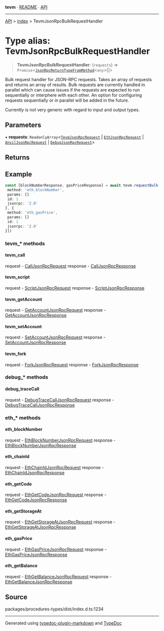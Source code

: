 **tevm** ∙ [README](../../README.md) ∙ [API](../../API.md)

***

[API](../../API.md) > [index](../README.md) > TevmJsonRpcBulkRequestHandler

# Type alias: TevmJsonRpcBulkRequestHandler

> **TevmJsonRpcBulkRequestHandler**: (`requests`) => `Promise`\<[`JsonRpcReturnTypeFromMethod`](JsonRpcReturnTypeFromMethod.md)\<`any`\>[]\>

Bulk request handler for JSON-RPC requests. Takes an array of requests and returns an array of results.
Bulk requests are currently handled in parallel which can cause issues if the requests are expected to run
sequentially or interphere with each other. An option for configuring requests sequentially or in parallel
will be added in the future.

Currently is not very generic with regard to input and output types.

## Parameters

▪ **requests**: `ReadonlyArray`\<[`TevmJsonRpcRequest`](TevmJsonRpcRequest.md) \| [`EthJsonRpcRequest`](../../procedures-types/type-aliases/EthJsonRpcRequest.md) \| [`AnvilJsonRpcRequest`](../../procedures-types/type-aliases/AnvilJsonRpcRequest.md) \| [`DebugJsonRpcRequest`](../../procedures-types/type-aliases/DebugJsonRpcRequest.md)\>

## Returns

## Example

```typescript
const [blockNumberResponse, gasPriceResponse] = await tevm.requestBulk([{
 method: 'eth_blockNumber',
 params: []
 id: 1
 jsonrpc: '2.0'
}, {
 method: 'eth_gasPrice',
 params: []
 id: 1
 jsonrpc: '2.0'
}])
```

### tevm_* methods

#### tevm_call

request - [CallJsonRpcRequest](../../procedures-types/type-aliases/CallJsonRpcRequest.md)
response - [CallJsonRpcResponse](../../procedures-types/type-aliases/CallJsonRpcResponse.md)

#### tevm_script

request - [ScriptJsonRpcRequest](../../procedures-types/type-aliases/ScriptJsonRpcRequest.md)
response - [ScriptJsonRpcResponse](../../procedures-types/type-aliases/ScriptJsonRpcResponse.md)

#### tevm_getAccount

request - [GetAccountJsonRpcRequest](../../procedures-types/type-aliases/GetAccountJsonRpcRequest.md)
response - [GetAccountJsonRpcResponse](../../procedures-types/type-aliases/GetAccountJsonRpcResponse.md)

#### tevm_setAccount

request - [SetAccountJsonRpcRequest](../../procedures-types/type-aliases/SetAccountJsonRpcRequest.md)
response - [SetAccountJsonRpcResponse](../../procedures-types/type-aliases/SetAccountJsonRpcResponse.md)

#### tevm_fork

request - [ForkJsonRpcRequest](../../procedures-types/type-aliases/ForkJsonRpcRequest.md)
response - [ForkJsonRpcResponse](../../procedures-types/type-aliases/ForkJsonRpcResponse.md)

### debug_* methods

#### debug_traceCall

request - [DebugTraceCallJsonRpcRequest](../../procedures-types/type-aliases/DebugTraceCallJsonRpcRequest.md)
response - [DebugTraceCallJsonRpcResponse](../../procedures-types/type-aliases/DebugTraceCallJsonRpcResponse.md)

### eth_* methods

#### eth_blockNumber

request - [EthBlockNumberJsonRpcRequest](../../procedures-types/type-aliases/EthBlockNumberJsonRpcRequest.md)
response - [EthBlockNumberJsonRpcResponse](../../procedures-types/type-aliases/EthBlockNumberJsonRpcResponse.md)

#### eth_chainId

request - [EthChainIdJsonRpcRequest](../../procedures-types/type-aliases/EthChainIdJsonRpcRequest.md)
response - [EthChainIdJsonRpcResponse](../../procedures-types/type-aliases/EthChainIdJsonRpcResponse.md)

#### eth_getCode

request - [EthGetCodeJsonRpcRequest](../../procedures-types/type-aliases/EthGetCodeJsonRpcRequest.md)
response - [EthGetCodeJsonRpcResponse](../../procedures-types/type-aliases/EthGetCodeJsonRpcResponse.md)

#### eth_getStorageAt

request - [EthGetStorageAtJsonRpcRequest](../../procedures-types/type-aliases/EthGetStorageAtJsonRpcRequest.md)
response - [EthGetStorageAtJsonRpcResponse](../../procedures-types/type-aliases/EthGetStorageAtJsonRpcResponse.md)

#### eth_gasPrice

request - [EthGasPriceJsonRpcRequest](../../procedures-types/type-aliases/EthGasPriceJsonRpcRequest.md)
response - [EthGasPriceJsonRpcResponse](../../procedures-types/type-aliases/EthGasPriceJsonRpcResponse.md)

#### eth_getBalance

request - [EthGetBalanceJsonRpcRequest](../../procedures-types/type-aliases/EthGetBalanceJsonRpcRequest.md)
response - [EthGetBalanceJsonRpcResponse](../../procedures-types/type-aliases/EthGetBalanceJsonRpcResponse.md)

## Source

packages/procedures-types/dist/index.d.ts:1234

***
Generated using [typedoc-plugin-markdown](https://www.npmjs.com/package/typedoc-plugin-markdown) and [TypeDoc](https://typedoc.org/)
